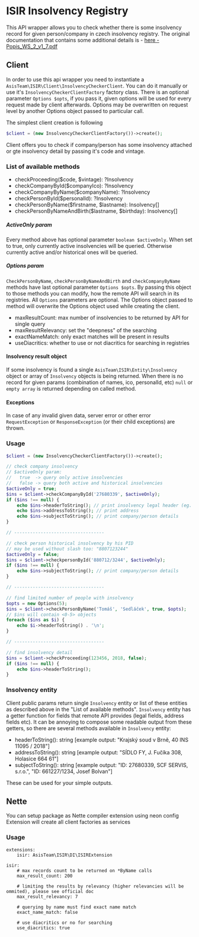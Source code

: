 # ISIR Insolvency Registry

This API wrapper allows you to check whether there is some insolvency record for given person/company in czech insolvency registry. 
The original documentation that contains some additional details is - [here - Popis_WS_2_v1_7.pdf](https://github.com/AsisTeam/isir/blob/master/.docs/Popis_WS_2_v1_7.pdf)

## Client

In order to use this api wrapper you need to instantiate a `AsisTeam\ISIR\Client\InsolvencyCheckerClient`.
You can do it manually or use it's `InsolvencyCheckerClientFactory` factory class.
There is an optional parameter `Options $opts`, if you pass it, given options will be used for every request made by client afterwards.
Options may be overwritten on request level by another Options object passed to particular call.

The simplest client creation is following
```php
$client = (new InsolvencyCheckerClientFactory())->create();
``` 

Client offers you to check if company/person has some insolvency attached or gte insolvency detail by passing it's code and vintage.

### List of available methods
- checkProceeding($code, $vintage): ?Insolvency
- checkCompanyById($companyIco): ?Insolvency
- checkCompanyByName($companyName): ?Insolvency
- checkPersonById($personalId): ?Insolvency
- checkPersonByName($firstname, $lastname): Insolvency[]
- checkPersonByNameAndBirth($lastname, $birthday): Insolvency[]

##### ActiveOnly param

Every method above has optional parameter `boolean $activeOnly`. When set to true, only currently active insolvencies will be queried.
Otherwise currently active and/or historical ones will be queried.

##### Options param

`CheckPersonByName`, `checkPersonByNameAndBirth` and `checkCompanyByName` methods have last optional parameter `Options $opts`.
By passing this object to those methods you can modify, how the remote API will search in its registries.
All `Options` parameters are optional. The Options object passed to method will overwrite the Options object used while creating the client.

- maxResultCount: max number of insolvencies to be returned by API for single query
- maxResultRelevancy: set the "deepness" of the searching
- exactNameMatch: only exact matches will be present in results
- useDiacritics: whether to use or not diacritics for searching in registries

#### Insolvency result object

If some insolvency is found a single `AsisTeam\ISIR\Entity\Insolvency` object or array of `Insolvency` objects is being returned.
When there is no record for given params (combination of names, ico, personalId, etc)  `null` or `empty array` is returned depending on called method. 

#### Exceptions

In case of any invalid given data, server error or other error `RequestException` or `ResponseException` (or their child exceptions) are thrown.


### Usage

```php
$client = (new InsolvencyCheckerClientFactory())->create();

// check company insolvency
// $activeOnly param: 
//   true  -> query only active insolvencies
//   false -> query both active and historical insolvencies
$activeOnly = true;
$ins = $client->checkCompanyById('27680339', $activeOnly);
if ($ins !== null) {
    echo $ins->headerToString(); // print insolvency legal header (eg. "Krajský soud v Brně, 40 INS 11095 / 2018")
    echo $ins->addressToString(); // print address
    echo $ins->subjectToString(); // print company/person details
}

// ----------------------------------

// check person historical insolvency by his PID
// may be used without slash too: "8807123244"
$activeOnly = false;
$ins = $client->checkpersonById('880712/3244', $activeOnly);
if ($ins !== null) {
    echo $ins->subjectToString(); // print company/person details
}

// ----------------------------------

// find limited number of people with insolvency
$opts = new Options(5);
$ins = $client->checkPersonByName('Tomáš', 'Sedláček', true, $opts);
// $ins will contain <0-5> objects
foreach ($ins as $i) {
    echo $i->headerToString() . '\n';
}

// ----------------------------------

// find insolvency detail
$ins = $client->checkProceeding(123456, 2018, false);
if ($ins !== null) {
    echo $ins->headerToString(); 
}
```

### Insolvency entity

Client public params return single `Insolvency` entity or list of these entities as described above in the "List of available methods".
`Insolvency` entity has a getter function for fields that remote API provides (legal fields, address fields etc).
It can be annoying to compose some readable output from these getters, so there are several methods available in `Insolvency` entity:
- headerToString(): string [example output: "Krajský soud v Brně, 40 INS 11095 / 2018"]
- addressToString(): string [example output: "SÍDLO FY, J. Fučíka 308, Holasice 664 61"]
- subjectToString(): string [example output: "ID: 27680339, SCF SERVIS, s.r.o.", "ID: 661227/1234, Josef Bolvan"]

These can be used for your simple outputs.

## Nette

You can setup package as Nette compiler extension using neon config
Extension will create all client factories as services

### Usage

```neon
extensions:
    isir: AsisTeam\ISIR\DI\ISIRExtension

isir:
    # max records count to be returned on *ByName calls
    max_result_count: 200
    
    # limiting the results by relevancy (higher relevancies will be ommited), please see official doc
    max_result_relevancy: 7
    
    # querying by name must find exact name match 
    exact_name_match: false
    
    # use diacritics or no for searching
    use_diacritics: true
```
